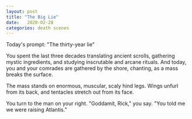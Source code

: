 ```yaml
---
layout: post
title: "The Big Lie"
date:   2020-02-28
categories: death scenes
---
```

Today's prompt: "The thirty-year lie"

You spent the last three decades translating ancient scrolls, gathering mystic ingredients, and studying inscrutable and arcane rituals. And today, you and your comrades are gathered by the shore, chanting, as a mass breaks the surface. 

The mass stands on enormous, muscular, scaly hind legs. Wings unfurl from its back, and tentacles stretch out from its face. 

You turn to the man on your right. "Goddamit, Rick," you say. "You told me we were raising Atlantis."
